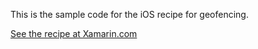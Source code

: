 This is the sample code for the iOS recipe for geofencing.

[See the recipe at Xamarin.com](http://developer.xamarin.com/recipes/ios/multitasking/geofencing/)
